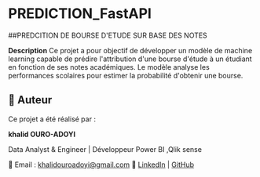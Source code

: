 # PREDICTION_FastAPI

##PREDCITION DE BOURSE D'ETUDE SUR BASE DES NOTES

**Description**
Ce projet a pour objectif de développer un modèle de machine learning capable de prédire l'attribution d'une bourse d'étude à un étudiant en fonction de ses notes académiques. Le modèle analyse les performances scolaires pour estimer la probabilité d'obtenir une bourse.

## 👤 Auteur

Ce projet a été réalisé par :

**khalid OURO-ADOYI**  

Data Analyst & Engineer | Développeur Power BI ,Qlik sense 

📧 Email : khalidouroadoyi@gmail.com
🔗 [LinkedIn](https://www.linkedin.com/in/khalid-ouro-adoyi/) | [GitHub](https://github.com/LIDONI)
